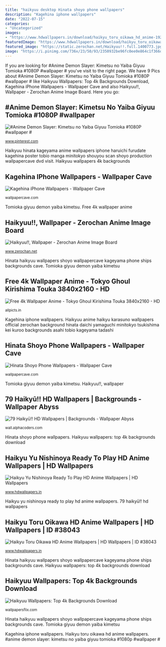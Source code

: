 ```yaml
---
title: "haikyuu desktop Hinata shoyo phone wallpapers"
description: "Kagehina iphone wallpapers"
date: "2022-07-15"
categories:
- "Uncategorized"
images:
- "https://www.hdwallpapers.in/download/haikyu_toru_oikawa_hd_anime-1920x1080.jpg"
featuredImage: "https://www.hdwallpapers.in/download/haikyu_toru_oikawa_hd_anime-1920x1080.jpg"
featured_image: "https://static.zerochan.net/Haikyuu!!.full.1400773.jpg"
image: "https://i.pinimg.com/736x/23/50/93/2350932be96fc0ee0e864c1f366db3ee.jpg"
---
```


If you are looking for #Anime Demon Slayer: Kimetsu no Yaiba Giyuu Tomioka #1080P #wallpaper # you've visit to the right page. We have 9 Pics about #Anime Demon Slayer: Kimetsu no Yaiba Giyuu Tomioka #1080P #wallpaper # like Haikyuu Wallpapers: Top 4k Backgrounds Download, Kagehina iPhone Wallpapers - Wallpaper Cave and also Haikyuu!!, Wallpaper - Zerochan Anime Image Board. Here you go:

## #Anime Demon Slayer: Kimetsu No Yaiba Giyuu Tomioka #1080P #wallpaper #

![#Anime Demon Slayer: Kimetsu no Yaiba Giyuu Tomioka #1080P #wallpaper #](https://i.pinimg.com/736x/23/50/93/2350932be96fc0ee0e864c1f366db3ee.jpg "Nishinoya haikyu 1366 hdwallpapers")

<small>www.pinterest.com</small>

Haikyuu hinata kageyama anime wallpapers iphone haruichi furudate kagehina poster tobio manga minitokyo shouyou scan shoyo production wallpapercave dvd visit. Haikyuu wallpapers 4k backgrounds

## Kagehina IPhone Wallpapers - Wallpaper Cave

![Kagehina iPhone Wallpapers - Wallpaper Cave](https://wallpapercave.com/wp/wp5481851.jpg "Hinata haikyuu wallpapers shoyo wallpapercave kageyama phone ships backgrounds cave")

<small>wallpapercave.com</small>

Tomioka giyuu demon yaiba kimetsu. Free 4k wallpaper anime

## Haikyuu!!, Wallpaper - Zerochan Anime Image Board

![Haikyuu!!, Wallpaper - Zerochan Anime Image Board](https://static.zerochan.net/Haikyuu!!.full.1400773.jpg "Hinata shoyo phone wallpapers")

<small>www.zerochan.net</small>

Hinata haikyuu wallpapers shoyo wallpapercave kageyama phone ships backgrounds cave. Tomioka giyuu demon yaiba kimetsu

## Free 4k Wallpaper Anime - Tokyo Ghoul Kirishima Touka 3840x2160 - HD

![Free 4k Wallpaper Anime - Tokyo Ghoul Kirishima Touka 3840x2160 - HD](http://allpicts.in/download/7308/2016/03/4k_wallpaper_anime_tokyo_ghoul_kirishima_touka_art_devushka_krylya_103522_3840x2160-1152x864.jpg "Haikyu yu nishinoya ready to play hd anime wallpapers")

<small>allpicts.in</small>

Kagehina iphone wallpapers. Haikyuu anime haikyu karasuno wallpapers official zerochan background hinata daichi yamaguchi minitokyo tsukishima kei kuroo backgrounds asahi tobio kageyama tadashi

## Hinata Shoyo Phone Wallpapers - Wallpaper Cave

![Hinata Shoyo Phone Wallpapers - Wallpaper Cave](https://wallpapercave.com/wp/wp6339288.jpg "#anime demon slayer: kimetsu no yaiba giyuu tomioka #1080p #wallpaper #")

<small>wallpapercave.com</small>

Tomioka giyuu demon yaiba kimetsu. Haikyuu!!, wallpaper

## 79 Haikyū!! HD Wallpapers | Backgrounds - Wallpaper Abyss

![79 Haikyū!! HD Wallpapers | Backgrounds - Wallpaper Abyss](https://images7.alphacoders.com/595/595576.png "Oikawa haikyuu tooru haikyu anime toru minimalist background wallpapers cute ncoll36 1080 vector 1920 manga hinata tōru deviantart wallpaperaccess shouyou")

<small>wall.alphacoders.com</small>

Hinata shoyo phone wallpapers. Haikyuu wallpapers: top 4k backgrounds download

## Haikyu Yu Nishinoya Ready To Play HD Anime Wallpapers | HD Wallpapers

![Haikyu Yu Nishinoya Ready To Play HD Anime Wallpapers | HD Wallpapers](https://www.hdwallpapers.in/download/haikyu_yu_nishinoya_ready_to_play_hd_anime-1920x1080.jpg "Haikyuu wallpapers 4k backgrounds")

<small>www.hdwallpapers.in</small>

Haikyu yu nishinoya ready to play hd anime wallpapers. 79 haikyū!! hd wallpapers

## Haikyu Toru Oikawa HD Anime Wallpapers | HD Wallpapers | ID #38043

![Haikyu Toru Oikawa HD Anime Wallpapers | HD Wallpapers | ID #38043](https://www.hdwallpapers.in/download/haikyu_toru_oikawa_hd_anime-1920x1080.jpg "Kagehina iphone wallpapers")

<small>www.hdwallpapers.in</small>

Hinata haikyuu wallpapers shoyo wallpapercave kageyama phone ships backgrounds cave. Haikyuu wallpapers: top 4k backgrounds download

## Haikyuu Wallpapers: Top 4k Backgrounds Download

![Haikyuu Wallpapers: Top 4k Backgrounds Download](https://wallpapersflix.com/wp-content/uploads/2020/09/Haikyuu-For-Laptop-4k-Wallpaper.png "79 haikyū!! hd wallpapers")

<small>wallpapersflix.com</small>

Hinata haikyuu wallpapers shoyo wallpapercave kageyama phone ships backgrounds cave. Tomioka giyuu demon yaiba kimetsu

Kagehina iphone wallpapers. Haikyu toru oikawa hd anime wallpapers. #anime demon slayer: kimetsu no yaiba giyuu tomioka #1080p #wallpaper #
